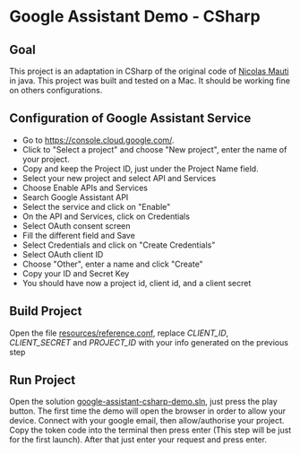 # Google Assistant Demo - CSharp

## Goal

This project is an adaptation in CSharp of the original code of [Nicolas Mauti](https://github.com/mautini/google-assistant-java-demo) in java.
This project was built and tested on a Mac. It should be working fine on others configurations.

## Configuration of Google Assistant Service

  * Go to https://console.cloud.google.com/.
  * Click to "Select a project" and choose "New project", enter the name of your project.
  * Copy and keep the Project ID, just under the Project Name field.
  * Select your new project and select API and Services
  * Choose Enable APIs and Services
  * Search Google Assistant API
  * Select the service and click on "Enable"
  * On the API and Services, click on Credentials
  * Select OAuth consent screen
  * Fill the different field and Save
  * Select Credentials and click on "Create Credentials"
  * Select OAuth client ID
  * Choose "Other", enter a name and click "Create"
  * Copy your ID and Secret Key
  * You should have now a project id, client id, and a client secret

## Build Project

Open the file [resources/reference.conf](https://github.com/wolfviking0/google-assistant-csharp-demo/blob/master/resources/reference.conf), replace *CLIENT_ID*, *CLIENT_SECRET* and *PROJECT_ID* with your info generated on the previous step

## Run Project

Open the solution [google-assistant-csharp-demo.sln](https://github.com/wolfviking0/google-assistant-csharp-demo/blob/master/google-assistant-csharp-demo.sln), just press the play button.
The first time the demo will open the browser in order to allow your device.
Connect with your google email, then allow/authorise your project. Copy the token code into the terminal then press enter (This step will be just for the first launch).
After that just enter your request and press enter.

